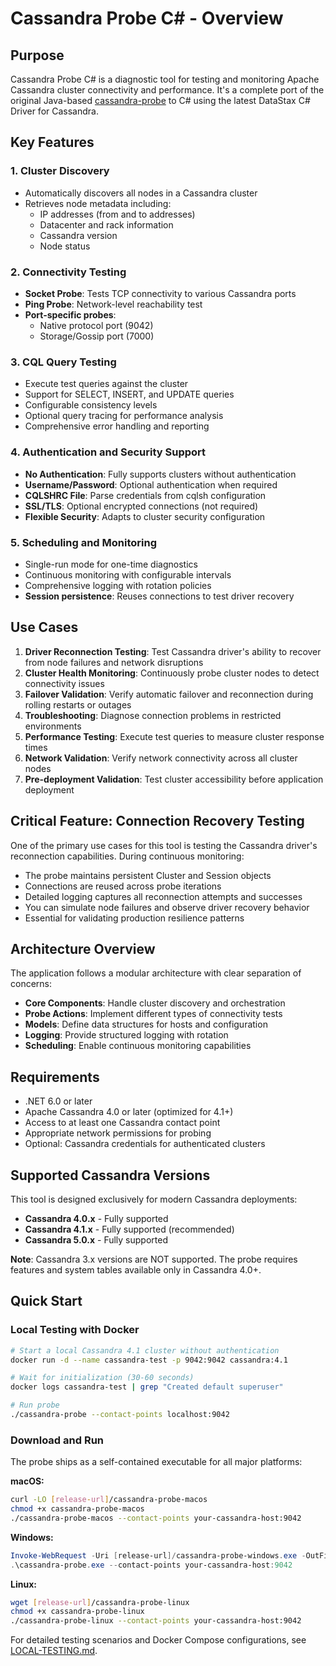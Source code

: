 # Cassandra Probe C# - Overview

## Purpose

Cassandra Probe C# is a diagnostic tool for testing and monitoring Apache Cassandra cluster connectivity and performance. It's a complete port of the original Java-based [cassandra-probe](https://github.com/digitalis-io/cassandra-probe) to C# using the latest DataStax C# Driver for Cassandra.

## Key Features

### 1. Cluster Discovery
- Automatically discovers all nodes in a Cassandra cluster
- Retrieves node metadata including:
  - IP addresses (from and to addresses)
  - Datacenter and rack information
  - Cassandra version
  - Node status

### 2. Connectivity Testing
- **Socket Probe**: Tests TCP connectivity to various Cassandra ports
- **Ping Probe**: Network-level reachability test
- **Port-specific probes**:
  - Native protocol port (9042)
  - Storage/Gossip port (7000)

### 3. CQL Query Testing
- Execute test queries against the cluster
- Support for SELECT, INSERT, and UPDATE queries
- Configurable consistency levels
- Optional query tracing for performance analysis
- Comprehensive error handling and reporting

### 4. Authentication and Security Support
- **No Authentication**: Fully supports clusters without authentication
- **Username/Password**: Optional authentication when required
- **CQLSHRC File**: Parse credentials from cqlsh configuration
- **SSL/TLS**: Optional encrypted connections (not required)
- **Flexible Security**: Adapts to cluster security configuration

### 5. Scheduling and Monitoring
- Single-run mode for one-time diagnostics
- Continuous monitoring with configurable intervals
- Comprehensive logging with rotation policies
- **Session persistence**: Reuses connections to test driver recovery

## Use Cases

1. **Driver Reconnection Testing**: Test Cassandra driver's ability to recover from node failures and network disruptions
2. **Cluster Health Monitoring**: Continuously probe cluster nodes to detect connectivity issues
3. **Failover Validation**: Verify automatic failover and reconnection during rolling restarts or outages
4. **Troubleshooting**: Diagnose connection problems in restricted environments
5. **Performance Testing**: Execute test queries to measure cluster response times
6. **Network Validation**: Verify network connectivity across all cluster nodes
7. **Pre-deployment Validation**: Test cluster accessibility before application deployment

## Critical Feature: Connection Recovery Testing

One of the primary use cases for this tool is testing the Cassandra driver's reconnection capabilities. During continuous monitoring:
- The probe maintains persistent Cluster and Session objects
- Connections are reused across probe iterations
- Detailed logging captures all reconnection attempts and successes
- You can simulate node failures and observe driver recovery behavior
- Essential for validating production resilience patterns

## Architecture Overview

The application follows a modular architecture with clear separation of concerns:

- **Core Components**: Handle cluster discovery and orchestration
- **Probe Actions**: Implement different types of connectivity tests
- **Models**: Define data structures for hosts and configuration
- **Logging**: Provide structured logging with rotation
- **Scheduling**: Enable continuous monitoring capabilities

## Requirements

- .NET 6.0 or later
- Apache Cassandra 4.0 or later (optimized for 4.1+)
- Access to at least one Cassandra contact point
- Appropriate network permissions for probing
- Optional: Cassandra credentials for authenticated clusters

## Supported Cassandra Versions

This tool is designed exclusively for modern Cassandra deployments:
- **Cassandra 4.0.x** - Fully supported
- **Cassandra 4.1.x** - Fully supported (recommended)
- **Cassandra 5.0.x** - Fully supported

**Note**: Cassandra 3.x versions are NOT supported. The probe requires features and system tables available only in Cassandra 4.0+.

## Quick Start

### Local Testing with Docker

```bash
# Start a local Cassandra 4.1 cluster without authentication
docker run -d --name cassandra-test -p 9042:9042 cassandra:4.1

# Wait for initialization (30-60 seconds)
docker logs cassandra-test | grep "Created default superuser"

# Run probe
./cassandra-probe --contact-points localhost:9042
```

### Download and Run

The probe ships as a self-contained executable for all major platforms:

**macOS:**
```bash
curl -LO [release-url]/cassandra-probe-macos
chmod +x cassandra-probe-macos
./cassandra-probe-macos --contact-points your-cassandra-host:9042
```

**Windows:**
```powershell
Invoke-WebRequest -Uri [release-url]/cassandra-probe-windows.exe -OutFile cassandra-probe.exe
.\cassandra-probe.exe --contact-points your-cassandra-host:9042
```

**Linux:**
```bash
wget [release-url]/cassandra-probe-linux
chmod +x cassandra-probe-linux
./cassandra-probe-linux --contact-points your-cassandra-host:9042
```

For detailed testing scenarios and Docker Compose configurations, see [LOCAL-TESTING.md](LOCAL-TESTING.md).